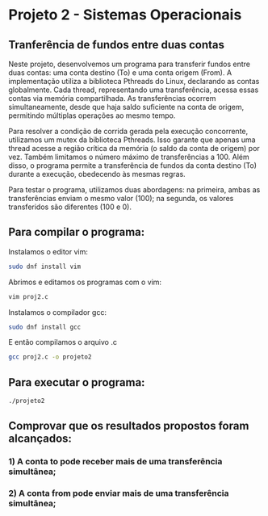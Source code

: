 # Projeto 2 - Sistemas Operacionais
## Tranferência de fundos entre duas contas

Neste projeto, desenvolvemos um programa para transferir fundos entre duas contas: uma conta destino (To) e uma conta origem (From). A implementação utiliza a biblioteca Pthreads do Linux, declarando as contas globalmente. Cada thread, representando uma transferência, acessa essas contas via memória compartilhada. As transferências ocorrem simultaneamente, desde que haja saldo suficiente na conta de origem, permitindo múltiplas operações ao mesmo tempo.

Para resolver a condição de corrida gerada pela execução concorrente, utilizamos um mutex da biblioteca Pthreads. Isso garante que apenas uma thread acesse a região crítica da memória (o saldo da conta de origem) por vez. Também limitamos o número máximo de transferências a 100. Além disso, o programa permite a transferência de fundos da conta destino (To) durante a execução, obedecendo às mesmas regras.

Para testar o programa, utilizamos duas abordagens: na primeira, ambas as transferências enviam o mesmo valor (100); na segunda, os valores transferidos são diferentes (100 e 0).

## Para compilar o programa: 
Instalamos o editor vim:
```bash
sudo dnf install vim
```
Abrimos e editamos os programas com o vim:
```bash
vim proj2.c
```
Instalamos o compilador gcc:
```bash
sudo dnf install gcc
```
E então compilamos o arquivo .c
```bash
gcc proj2.c -o projeto2
```

## Para executar o programa:
```bash
./projeto2
```
## Comprovar que os resultados propostos foram alcançados:

### 1) A conta to pode receber mais de uma transferência simultânea;
### 2) A conta from pode enviar mais de uma transferência simultânea;
